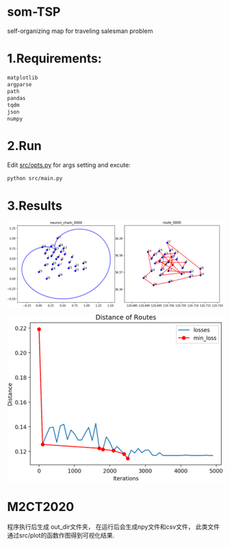 # som-TSP
self-organizing map for traveling salesman problem


# 1.Requirements:

```
matplotlib
argparse
path
pandas
tqdm
json
numpy
```

# 2.Run

Edit [src/opts.py](src/opts.py) for args setting and excute:

```bash
python src/main.py
```


# 3.Results

![test](./test.gif)

![losses](./losses.png)

# M2CT2020

程序执行后生成 out_dir文件夹， 在运行后会生成npy文件和csv文件， 此类文件通过src/plot的函数作图得到可视化结果.
